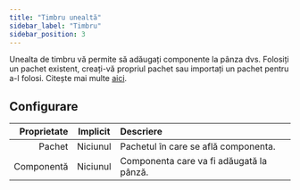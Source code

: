 ```yaml
---
title: "Timbru unealtă"
sidebar_label: "Timbru"
sidebar_position: 3
---
```


Unealta de timbru vă permite să adăugați componente la pânza dvs. Folosiți un pachet existent, creați-vă propriul pachet sau importați un pachet pentru a-l folosi. Citește mai multe [aici](../pack).

## Configurare

| Proprietate | Implicit | Descriere                                |
| -----------:|:--------:|:---------------------------------------- |
|      Pachet | Niciunul | Pachetul în care se află componenta.     |
|  Componentă | Niciunul | Componenta care va fi adăugată la pânză. |
